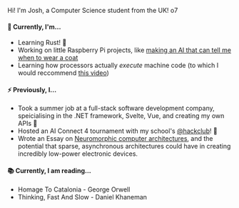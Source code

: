 Hi! I'm Josh, a Computer Science student from the UK! o7

#### 👀 Currently, I'm...
- Learning Rust! 🦀
- Working on little Raspberry Pi projects, like [making an AI that can tell me when to wear a coat](https://github.com/JoshdRod/LED-Weather-Tracker) 
- Learning how processors actually *execute* machine code (to which I would reccommend [this video](https://www.youtube.com/watch?v=zS9ngvUQPNM))

#### ⚡️ Previously, I...
- Took a summer job at a full-stack software development company, speicialising in the .NET framework, Svelte, Vue, and creating my own APIs 🔌
- Hosted an AI Connect 4 tournament with my school's [@hackclub](https://github.com/hackclub)! 🚩
- Wrote an Essay on [Neuromorphic computer architectures](https://www.youtube.com/watch?v=6Dcs6fQglRA&t=446s), and the potential that sparse, asynchronous architectures could have in creating incredibly low-power electronic devices.

#### 📚 Currently, I am reading...
- Homage To Catalonia - George Orwell
- Thinking, Fast And Slow - Daniel Khaneman
